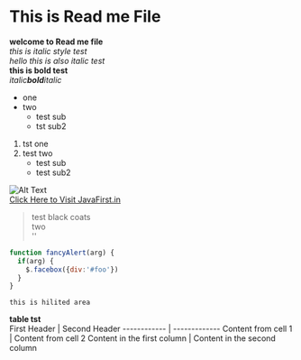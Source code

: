 # This is Read me File
**welcome to Read me file**<br>
*this is italic style test*<br>
_hello this is also italic test_<br>
__this is bold test__<br>
_italic**bold**italic_<br>
* one
* two 
   * test sub
   * tst sub2
1. tst one
2. test two
    * test sub
    * test sub2

![Alt Text](http://www.planwallpaper.com/static/images/9-credit-1.jpg)<br>
[Click Here to Visit JavaFirst.in](http://javafirst.in)<br>
> test black coats<br>
> two<br>
'<tst only>'<br>

```javascript
function fancyAlert(arg) {
  if(arg) {
    $.facebox({div:'#foo'})
  }
}
```
```this is hilited area```

**table tst**<br>
First Header | Second Header
------------ | -------------
Content from cell 1 | Content from cell 2
Content in the first column | Content in the second column
